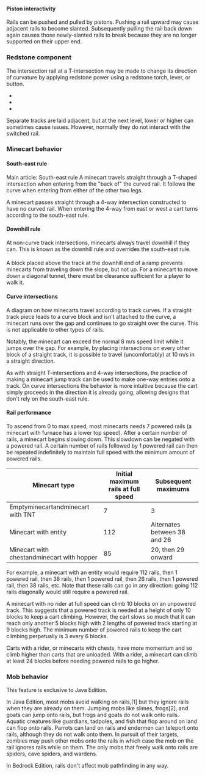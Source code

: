 #### Piston interactivity
Rails can be pushed and pulled by pistons. Pushing a rail upward may cause adjacent rails to become slanted. Subsequently pulling the rail back down again causes those newly-slanted rails to break because they are no longer supported on their upper end.

### Redstone component
The intersection rail at a T-intersection may be made to change its direction of curvature by applying redstone power using a redstone torch, lever, or button.

- 
- 
- 

Separate tracks are laid adjacent, but at the next level, lower or higher can sometimes cause issues. However, normally they do not interact with the switched rail.

### Minecart behavior
#### South-east rule


Main article: South-east rule
A minecart travels straight through a T-shaped intersection when entering from the "back of" the curved rail. It follows the curve when entering from either of the other two legs.

A minecart passes straight through a 4-way intersection constructed to have no curved rail. When entering the 4-way from east or west a cart turns according to the south-east rule.


#### Downhill rule

At non-curve track intersections, minecarts always travel downhill if they can. This is known as the downhill rule and overrides the south-east rule.


#### 

A block placed above the track at the downhill end of a ramp prevents minecarts from traveling down the slope, but not up. For a minecart to move down a diagonal tunnel, there must be clearance sufficient for a player to walk it.


#### Curve intersections
A diagram on how minecarts travel according to track curves.
If a straight track piece leads to a curve block and isn't attached to the curve, a minecart runs over the gap and continues to go straight over the curve. This is not applicable to other types of rails.

Notably, the minecart can exceed the normal 8 m/s speed limit while it jumps over the gap. For example, by placing intersections on every other block of a straight track, it is possible to travel (uncomfortably) at 10 m/s in a straight direction.

As with straight T-intersections and 4-way intersections, the practice of making a minecart jump track can be used to make one-way entries onto a track. On curve intersections the behavior is more intuitive because the cart simply proceeds in the direction it is already going, allowing designs that don't rely on the south-east rule.


#### Rail performance
To ascend from 0 to max speed, most minecarts needs 7 powered rails (a minecart with furnace has a lower top speed). After a certain number of rails, a minecart begins slowing down. This slowdown can be negated with a powered rail. A certain number of rails followed by 1 powered rail can then be repeated indefinitely to maintain full speed with the minimum amount of powered rails.

| Minecart type                              | Initial maximum rails at full speed | Subsequent maximums          |
|--------------------------------------------|-------------------------------------|------------------------------|
| Emptyminecartandminecart with TNT          | 7                                   | 3                            |
| Minecart with entity                       | 112                                 | Alternates between 38 and 26 |
| Minecart with chestandminecart with hopper | 85                                  | 20, then 29 onward           |

For example, a minecart with an entity would require 112 rails, then 1 powered rail, then 38 rails, then 1 powered rail, then 26 rails, then 1 powered rail, then 38 rails, etc. Note that these rails can go in any direction: going 112 rails diagonally would still require a powered rail.

A minecart with no rider at full speed can climb 10 blocks on an unpowered track. This suggests that a powered track is needed at a height of only 10 blocks to keep a cart climbing. However, the cart slows so much that it can reach only another 5 blocks high with 2 lengths of powered track starting at 9 blocks high. The minimum number of powered rails to keep the cart climbing perpetually is 3 every 6 blocks.

Carts with a rider, or minecarts with chests, have more momentum and so climb higher than carts that are unloaded. With a rider, a minecart can climb at least 24 blocks before needing powered rails to go higher.

### Mob behavior

  

This feature is exclusive to  Java Edition. 


In Java Edition, most mobs avoid walking on rails,[1] but they ignore rails when they are already on them. Jumping mobs like slimes, frogs[2], and goats can jump onto rails, but frogs and goats do not walk onto rails. Aquatic creatures like guardians, tadpoles, and fish that flop around on land can flop onto rails. Parrots can land on rails and endermen can teleport onto rails, although they do not walk onto them. In pursuit of their targets, zombies may push other mobs onto the rails in which case the mob on the rail ignores rails while on them. The only mobs that freely walk onto rails are spiders, cave spiders, and wardens.

In Bedrock Edition, rails don't affect mob pathfinding in any way.

